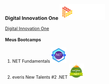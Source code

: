 ###  Digital Innovation One <img src="https://github.com/paulovsantos/digital-innovation-one/blob/main/img/DIO.png" width="150">

[Digital Innovation One](https://digitalinnovation.one)

####  Meus Bootcamps

  1. NET Fundamentals <img src="https://github.com/paulovsantos/digital-innovation-one/blob/main/img/.net.png" width="50">
  2. everis New Talents #2 .NET <img src="https://github.com/paulovsantos/digital-innovation-one/blob/main/img/everis.png" width="50">



